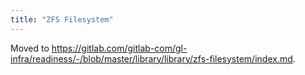 ```yaml
---
title: "ZFS Filesystem"
---
```


Moved to https://gitlab.com/gitlab-com/gl-infra/readiness/-/blob/master/library/library/zfs-filesystem/index.md.
